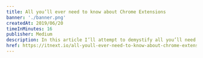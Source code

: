 ```yaml
---
title: All you’ll ever need to know about Chrome Extensions
banner: './banner.png'
createdAt: 2019/06/20
timeInMinutes: 16
publisher: Medium
description: In this article I’ll attempt to demystify all you’ll need to know when developing a Chrome Extension. I’m positive that after reading this article, you’ll be able to easily develop your own extension without too much trouble
href: https://itnext.io/all-youll-ever-need-to-know-about-chrome-extensions-ceede9c28836
---
```

